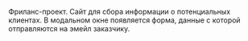 Фриланс-проект. Сайт для сбора информации о потенциальных клиентах.
В модальном окне появляется форма, данные с которой отправляются на эмейл заказчику.
